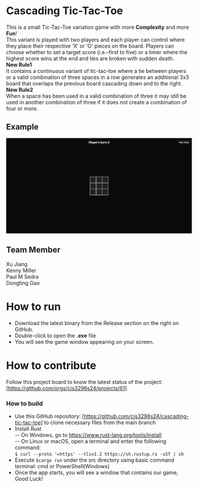 # Cascading Tic-Tac-Toe
This is a small Tic-Tac-Toe variation game with more **Complexity** and more **Fun**! 
<br>
This variant is played with two players and each player can control where they place their respective ‘X’ or ‘O’ pieces on the board. Players can choose whether to set a target score (i.e.–first to five) or a timer where the highest score wins at the end and ties are broken with sudden death.  
**New Rule1**
<br>
It contains a continuous variant of tic-tac-toe where a tie between players or a valid combination of three spaces in a row generates an additional 3x3 board that overlaps the previous board cascading down and to the right. 
<br>
**New Rule2**
<br>
When a space has been used in a valid combination of three it may still be used in another combination of three if it does not create a combination of four or more. 


## Example
![This is a mockup of Cascading Tic-Tac-Toe.](image.png)

## Team Member
Xu Jiang
<br>Kenny Miller
<br>Paul M Sedra
<br>Dongting Gao

# How to run
- Download the latest binary from the Release section on the right on GitHub.  
- Double-click to open the **.exe** file
- You will see the game window appearing on your screen. 

# How to contribute
Follow this project board to know the latest status of the project: [https://github.com/orgs/cis3296s24/projects/61]

### How to build
- Use this GitHub repository: [https://github.com/cis3296s24/cascading-tic-tac-toe] to clone necessary files from the main branch
- Install Rust
          <br>-- On Windows, go to https://www.rust-lang.org/tools/install
          <br>-- On Linux or macOS, open a terminal and enter the following command:
  <br>
  ```$ curl --proto '=https' --tlsv1.2 https://sh.rustup.rs -sSf | sh```
- Execute ```$cargo run``` under the src directory using basic command terminal: cmd or PowerShell(Windows)
- Once the app starts, you will see a window that contains our game, Good Luck!
